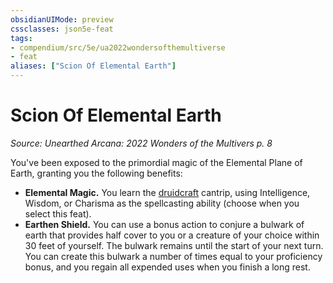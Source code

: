 ```yaml
---
obsidianUIMode: preview
cssclasses: json5e-feat
tags:
- compendium/src/5e/ua2022wondersofthemultiverse
- feat
aliases: ["Scion Of Elemental Earth"]
---
```

# Scion Of Elemental Earth
*Source: Unearthed Arcana: 2022 Wonders of the Multivers p. 8*  

You've been exposed to the primordial magic of the Elemental Plane of Earth, granting you the following benefits:

- **Elemental Magic.** You learn the [druidcraft](/Systems/5e/spells/druidcraft.md) cantrip, using Intelligence, Wisdom, or Charisma as the spellcasting ability (choose when you select this feat).  
- **Earthen Shield.** You can use a bonus action to conjure a bulwark of earth that provides half cover to you or a creature of your choice within 30 feet of yourself. The bulwark remains until the start of your next turn. You can create this bulwark a number of times equal to your proficiency bonus, and you regain all expended uses when you finish a long rest.